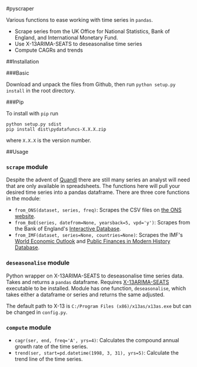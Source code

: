 #pyscraper

Various functions to ease working with time series in `pandas`.

 - Scrape series from the UK Office for National Statistics, Bank of England, and International Monetary Fund.
 - Use X-13ARIMA-SEATS to deseasonalise time series
 - Compute CAGRs and trends

##Installation

###Basic

Download and unpack the files from Github, then run `python setup.py install` in the root directory.

###Pip

To install with `pip` run

    python setup.py sdist
    pip install dist\pydatafuncs-X.X.X.zip

where `X.X.X` is the version number.

##Usage

### `scrape` module

Despite the advent of [Quandl](http://www.quandl.com) there are still many series an analyst will need that are only available in spreadsheets. The functions here will pull your desired time series into a pandas dataframe. There are three core functions in the module:

 - `from_ONS(dataset, series, freq)`: Scrapes the CSV files on [the ONS website](http://www.ons.gov.uk/ons/datasets-and-tables/index.html?content-type=Dataset&pubdateRangeType=allDates&sortBy=pubdate&sortDirection=DESCENDING&newquery=*&pageSize=50&applyFilters=true&content-type-orig=%22Dataset%22+OR+content-type_original%3A%22Reference+table%22).
 - `from_BoE(series, datefrom=None, yearsback=5, vpd='y')`: Scrapes from the Bank of England's [Interactive Database](http://www.bankofengland.co.uk/boeapps/iadb/newintermed.asp).
 - `from_IMF(dataset, series=None, countries=None)`: Scrapes the IMF's [World Economic Outlook](http://www.imf.org/external/ns/cs.aspx?id=29) and [Public Finances in Modern History Database](http://www.imf.org/external/np/fad/histdb/).


### `deseasonalise` module

Python wrapper on X-13ARIMA-SEATS to deseasonalise time series data. Takes and returns a `pandas` dataframe. Requires [X-13ARIMA-SEATS](https://www.census.gov/srd/www/x13as/) executable to be installed. Module has one function, `deseasonalise`, which takes either a dataframe or series and returns the same adjusted.

The default path to X-13 is `C:/Program Files (x86)/x13as/x13as.exe` but can be changed in `config.py`.

### `compute` module

 - `cagr(ser, end, freq='A', yrs=4)`: Calculates the compound annual growth rate of the time series.
 - `trend(ser, start=pd.datetime(1998, 3, 31), yrs=5)`: Calculate the trend line of the time series.
